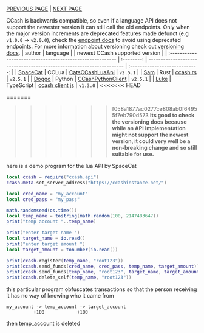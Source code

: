 [PREVIOUS PAGE](explanation.md) | [NEXT PAGE](endpoints.md)

CCash is backwards compatible, so even if a language API does not support the newester version it can still call the old endpoints. Only when the major version increments are deprecated features made defunct (e.g `v1.0.0` -> `v2.0.0`), check the [endpoint docs](endpoints.md) to avoid using deprecated endpoints. For more information about versioning check out [versioning docs](../../versioning.md).
| author                                                    |  language  |                                                                      | newest CCash supported version |
| :-------------------------------------------------------- | :--------: | -------------------------------------------------------------------- | :----------------------------: |
| [SpaceCat](https://github.com/SpaceCat-Chan)              |   CCLua    | [CatsCCashLuaApi](https://github.com/SpaceCat-Chan/CatsCCashLuaApi)  |            `v2.5.1`            |
| [Sam](https://github.com/STBoyden)                        |    Rust    | [ccash rs](https://github.com/STBoyden/ccash-rs)                     |            `v2.5.1`            |
| [Doggo](https://github.com/ArcNyxx)                       |   Python   | [CCashPythonClient](https://github.com/ArcNyxx/ccash_python_client)  |            `v2.5.1`            |
| [Luke](https://github.com/LukeeeeBennett/ccash-client-js) | TypeScript | [ccash client js](https://github.com/LukeeeeBennett/ccash-client-js) |            `v1.3.0`            |
<<<<<<< HEAD

=======
>>>>>>> f058a1877ac0277ce808ab0f64955f7eb790d573
**Its good to check the versioning docs because while an API implementation might not support the newest version, it could very well be a non-breaking change and so still suitable for use.**

here is a demo program for the lua API by SpaceCat

```lua
local ccash = require("ccash.api")
ccash.meta.set_server_address("https://ccashinstance.net/")

local cred_name = "my_account"
local cred_pass = "my_pass"

math.randomseed(os.time())
local temp_name = tostring(math.random(100, 2147483647))
print("temp account "..temp_name)

print("enter target name ")
local target_name = io.read()
print("enter target amount ")  
local target_amount = tonumber(io.read())

print(ccash.register(temp_name, "root123"))
print(ccash.send_funds(cred_name, cred_pass, temp_name, target_amount))
print(ccash.send_funds(temp_name, "root123", target_name, target_amount))
print(ccash.delete_self(temp_name, "root123"))
```

this particular program obfuscates transactions so that the person receiving it has no way of knowing who it came from 

```
my_account -> temp_account -> target_account
          +100            +100
```
then temp_account is deleted
